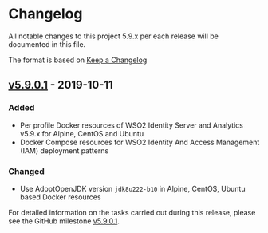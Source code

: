 # Changelog
All notable changes to this project 5.9.x per each release will be documented in this file.

The format is based on [Keep a Changelog](https://keepachangelog.com/en/1.0.0/)

## [v5.9.0.1] - 2019-10-11

### Added
- Per profile Docker resources of WSO2 Identity Server and Analytics v5.9.x for Alpine, CentOS and Ubuntu
- Docker Compose resources for WSO2 Identity And Access Management (IAM) deployment patterns

### Changed
- Use AdoptOpenJDK version `jdk8u222-b10` in Alpine, CentOS, Ubuntu based Docker resources

For detailed information on the tasks carried out during this release, please see the GitHub milestone
[v5.9.0.1](https://github.com/wso2/docker-is/milestone/8).

[v5.9.0.1]: https://github.com/wso2/docker-is/compare/v5.8.0.3...v5.9.0.1
